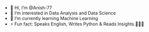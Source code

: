 - 👋 Hi, I’m @Anish-77
- 👀 I’m interested in Data Analysis and Data Science
- 🌱 I’m currently learning Machine Learning
- ⚡ Fun fact: Speaks English,
                Writes Python &
                Reads Insights.👨‍💻😁

